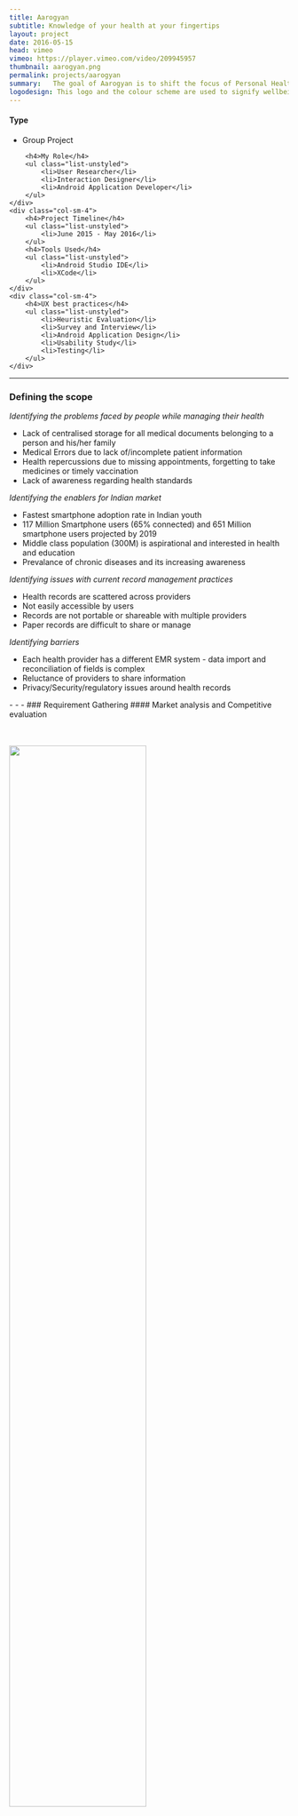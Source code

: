 ```yaml
---
title: Aarogyan
subtitle: Knowledge of your health at your fingertips
layout: project
date: 2016-05-15
head: vimeo
vimeo: https://player.vimeo.com/video/209945957
thumbnail: aarogyan.png
permalink: projects/aarogyan
summary:   The goal of Aarogyan is to shift the focus of Personal Health Record design away from data storage and towards health management. This application employs user centric design practices in order to prototype a simple health management application to assist patients in making use of pertinent health data in order to manage everyday wellbeing.
logodesign: This logo and the colour scheme are used to signify wellbeing and nurturing good health.
---
```

<div class = "row">
	<div class="col-sm-4" >
		<h4>Type</h4>
		<ul class="list-unstyled">
			<li> Group Project</li>
		</ul>

		<h4>My Role</h4>
		<ul class="list-unstyled">
			<li>User Researcher</li>
			<li>Interaction Designer</li>
            <li>Android Application Developer</li>
		</ul>
	</div>
	<div class="col-sm-4">
		<h4>Project Timeline</h4>
		<ul class="list-unstyled">
			<li>June 2015 - May 2016</li>
		</ul>
		<h4>Tools Used</h4>
		<ul class="list-unstyled">
			<li>Android Studio IDE</li>
			<li>XCode</li>
		</ul>
	</div>
	<div class="col-sm-4">
		<h4>UX best practices</h4>
		<ul class="list-unstyled">
			<li>Heuristic Evaluation</li>
            <li>Survey and Interview</li>
			<li>Android Application Design</li>
            <li>Usability Study</li>
            <li>Testing</li>
		</ul>
	</div>
  </div>

- - -
### Defining the scope
<div class="row">
  <div class="col-md-6">
    <i>Identifying the problems faced by people while managing their health</i>
    <ul>
      <li>Lack of centralised storage for all medical documents belonging to a person and his/her family</li>
      <li>Medical Errors due to lack of/incomplete patient information</li>
      <li>Health repercussions due to missing appointments, forgetting to take medicines or timely vaccination</li>
      <li>Lack of awareness regarding health standards</li>
    </ul>
  </div>
  <div class="col-md-6">
    <i>Identifying the enablers for Indian market</i>
    <ul>
    <li>Fastest smartphone adoption rate in Indian youth</li>
    <li>117 Million Smartphone users (65% connected) and  651 Million smartphone users projected by 2019</li>
    <li>Middle class population (300M) is aspirational and interested in health and education</li>
    <li>Prevalance of chronic diseases and its increasing awareness</li>
    </ul>
  </div>
</div>
<div class="row">
  <div class="col-md-6">
    <i>Identifying issues with current record management practices</i>
    <ul>
    <li>Health records are scattered across providers</li>
    <li>Not easily accessible by users</li>
    <li>Records are not portable or shareable with multiple providers</li>
    <li>Paper records are difficult to share or manage</li>
    </ul>
  </div>
  <div class="col-md-6">
    <i>Identifying barriers</i>
    <ul>
    <li>Each health provider has a different EMR system - data import and reconciliation of fields is complex</li>
    <li>Reluctance of providers to share information</li>
    <li>Privacy/Security/regulatory issues around health records</li>
    </ul>
  </div>
</div>
- - -
### Requirement Gathering
#### Market analysis and Competitive evaluation
<div class = "row" style="padding-top: 20px;">
  <div class="col-md-7" >
  <figure>
   <img src="/img/projects/compeval.png" class="img-responsive img-centered" alt="" >
   </figure>
  </div>
  <div class="col-md-5">
       <img src="/img/projects/sketchcomp.png" class="img-responsive img-centered" alt="" height="70%" width="70%">
  </div>
</div>
- - -
<div class="row">
  <div class="col-md-7">
    <h4>Surveys</h4>
      <p>195 participants answered our survey created using Google form. The survey was sent out using social media platforms. </p>
    <div class="thumbnail">
      <a href="#surveyresults" data-toggle="modal">
      <div class="hover-caption">
        <h6>Click to view survey results and insights</h6>
      </div>
      <img src="{{ site.baseurl }}/img/projects/finalanswersurvey.png" class="img-responsive img-centered" alt="" style="height:50%;width:100%;padding-top: 0px" >  
      </a>
      <div class="caption">
        <h5>53.8% participants reacted positively to the Aarogyan health management application idea</h5>
      </div>
    </div>
  </div>

  <div class = "col-md-5"> 
    <h4>Interviews</h4>
    <p>We interviewed several medical professionals to identify patients' barriers to health management. Some of the insights gleaned were: </p>
    <ul>
      <li> They were not aware of apps for health record management </li>
      <li> Patient owned/controlled records were welcome and was practice friendly</li>
      <li> Emphasized on the importance of patients being proactive about health management </li>
      <li> Raised concern over lack of awareness regarding health standards</li>
      <li> Importance of ease of use for patient was highlighted </li>
      <li> Concern was raised about integrating app with existent patient management system</li>
      <li> Few providers proposed a white label product to manage records and connect with their patients</li>
    </ul>
    <br>
    <i> Our proposed conversational aspects to manage Illnesses through lifestyle management, localization, nutrition, exercise and wellness tips got a thumbs up from both doctors and patients.</i>
  </div>
</div>
<div class="portfolio-modal modal fade" id="surveyresults" tabindex="-1" role="dialog" aria-hidden="true">
  <div class="modal-content" style="padding-top: 20px">
      <div class="close-modal" data-dismiss="modal">
          <div class="lr">
              <div class="rl">
              </div>
          </div>
      </div>
      <div class="container" align="center">
      <h3>Survey results</h3>
      <p>195 participants answered our survey created using Google form. The survey was sent out using social media platforms. </p>
      <div class="row">
      <div class="col-md-7" id="carousel-bounding-box">
        <div class="carousel slide" id="myCarousel">
          <!-- Carousel items -->
          <div class="carousel-inner">
              <div class="active item" data-slide-number="0">
              <img src="{{ site.baseurl }}/img/projects/agesurvey.png"></div>

              <div class="item" data-slide-number="1">
              <img src="{{ site.baseurl }}/img/projects/gendersurvey.png"></div>

              <div class="item" data-slide-number="2">
              <img src="{{ site.baseurl }}/img/projects/bmisurvey.png"></div>

              <div class="item" data-slide-number="3">
              <img src="{{ site.baseurl }}/img/projects/emergencysurvey.png"></div>

              <div class="item" data-slide-number="4">
              <img src="{{ site.baseurl }}/img/projects/healthgoalssurvey.png"></div>

              <div class="item" data-slide-number="5">
              <img src="{{ site.baseurl }}/img/projects/ICEdetailssurvey.png"></div>

              <div class="item" data-slide-number="6">
              <img src="{{ site.baseurl }}/img/projects/instrumentssurvey.png"></div>

              <div class="item" data-slide-number="7">
              <img src="{{ site.baseurl }}/img/projects/labreportsurvey.png"></div>

              <div class="item" data-slide-number="8">
              <img src="{{ site.baseurl }}/img/projects/managesurvey.png"></div>

              <div class="item" data-slide-number="9">
              <img src="{{ site.baseurl }}/img/projects/medicinesurvey.png"></div>

              <div class="item" data-slide-number="10">
              <img src="{{ site.baseurl }}/img/projects/recordssurvey.png"></div>

              <div class="item" data-slide-number="11">
              <img src="{{ site.baseurl }}/img/projects/reminderssurey.png"></div>

               <div class="item" data-slide-number="12">
              <img src="{{ site.baseurl }}/img/projects/rightreportssurvey.png"></div>

              <div class="item" data-slide-number="13">
              <img src="{{ site.baseurl }}/img/projects/sharereportssurvey.png"></div>

               <div class="item" data-slide-number="14">
              <img src="{{ site.baseurl }}/img/projects/riskanalysis.png"></div>

               <div class="item" data-slide-number="15">
              <img src="{{ site.baseurl }}/img/projects/finalanswersurvey.png"></div>
          </div><!-- Carousel nav -->
          <a class="left carousel-control" href="#myCarousel" role="button" data-slide="prev">
              <span class="glyphicon glyphicon-chevron-left"></span>
          </a>
          <a class="right carousel-control" href="#myCarousel" role="button" data-slide="next">
              <span class="glyphicon glyphicon-chevron-right"></span>
          </a>
        </div>
      </div>
      <div class="col-md-5" id="carousel-text" style="padding-top: 30px">
      </div>
      </div>
  </div>
  </div>
</div>
<div id="slide-content" style="display: none;">
      <div id="slide-content-0">
        <b> Participants mostly lie in the age range of 21-40 </b>
        <p>Participants are most likely to have a smartphone and be responsible for managing their own/ family health records</p>
      </div>

      <div id="slide-content-1">
          <b>Gender distribution of survey participants is almost equal</b>
          <p>Well-balanced results to make suitable conclusions</p>
      </div>

      <div id="slide-content-2">
          <b> 20% of participants not aware of their own BMI</b>
        <p>Information about health standards should be made accessible to make users more aware about their own health</p>
      </div>

      <div id="slide-content-3">
          <b> 34.3% of participants were unsure if their family members knew about their conditions or medication</b>
        <p>Storing information about medication and conditions on the phone will empower loved ones to be effective first responders.</p>
      </div>

      <div id="slide-content-4">
          <b> 78.5% participants had health goals </b>
        <p>Middle class population is health conscious and aware about the need for health management.</p>
      </div>

      <div id="slide-content-5">
          <b> 67.7% participants did not have ICE details on their phone</b>
        <p>In an advent of an emergency, having access to personal information could be a matter of life and death.</p>
      </div>

      <div id="slide-content-6">
          <b> Participants mostly lie in the age range of 21-40 </b>
        <p>Participants are most likely to have a smartphone and manage their own health records</p>
      </div>

      <div id="slide-content-7">
          <b> Participants mostly lie in the age range of 21-40 </b>
        <p>Participants are most likely to have a smartphone and manage their own health records</p>
      </div>

      <div id="slide-content-8">
          <b> Participants mostly lie in the age range of 21-40 </b>
        <p>Participants are most likely to have a smartphone and manage their own health records</p>
      </div>

      <div id="slide-content-9">
          <b> Participants mostly lie in the age range of 21-40 </b>
        <p>Participants are most likely to have a smartphone and manage their own health records</p>
      </div>

      <div id="slide-content-10">
          <b> Participants mostly lie in the age range of 21-40 </b>
        <p>Participants are most likely to have a smartphone and manage their own health records</p>
      </div>

      <div id="slide-content-11">
          <b> Participants mostly lie in the age range of 21-40 </b>
        <p>Participants are most likely to have a smartphone and manage their own health records</p>
      </div>


      <div id="slide-content-12">
          <b> Participants mostly lie in the age range of 21-40 </b>
        <p>Participants are most likely to have a smartphone and manage their own health records</p>
      </div>

      <div id="slide-content-13">
          <b> Participants mostly lie in the age range of 21-40 </b>
        <p>Participants are most likely to have a smartphone and manage their own health records</p>
      </div>

      <div id="slide-content-14">
          <b> Participants mostly lie in the age range of 21-40 </b>
        <p>Participants are most likely to have a smartphone and manage their own health records</p>
      </div>

      <div id="slide-content-15">
          <b> Participants mostly lie in the age range of 21-40 </b>
        <p>Participants are most likely to have a smartphone and manage their own health records</p>
      </div>
  </div>
- - -
### Ideation and Design 
<div class = "row" style="padding-bottom: 20px">
  <div class = "col-md-6" >
    <h5> Defining the features of our application</h5>
      <img src="{{ site.baseurl }}/img/projects/aarogyancircle.png" class="img-responsive img-centered" alt="" height = "100%" width = "100%" style="padding-top: 20px; padding-right: 40px">
  </div>
  <div class = "col-md-6">
    <h5> Defining the interactions of our application </h5>
    <img src="{{ site.baseurl }}/img/projects/aarogyansolutiondiagram.png" class="img-responsive img-centered" alt="" height = "100%" width = "100%" style="padding-top: 20px" >
  </div>
</div>



